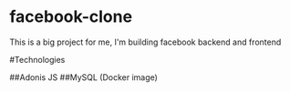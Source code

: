 # facebook-clone
This is a big project for me, I'm building facebook backend and frontend

#Technologies

##Adonis JS
##MySQL (Docker image)
